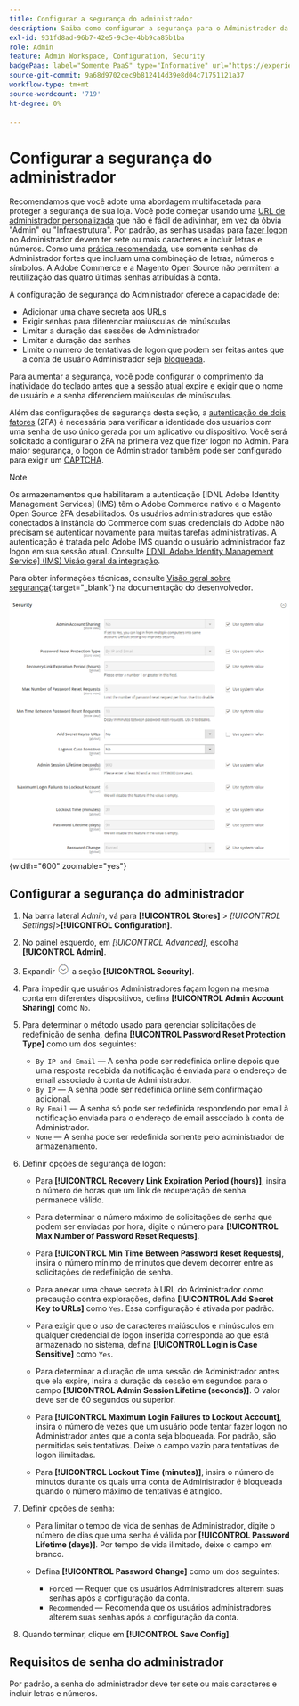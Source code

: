```yaml
---
title: Configurar a segurança do administrador
description: Saiba como configurar a segurança para o Administrador da loja.
exl-id: 931fd8ad-96b7-42e5-9c3e-4bb9ca85b1ba
role: Admin
feature: Admin Workspace, Configuration, Security
badgePaas: label="Somente PaaS" type="Informative" url="https://experienceleague.adobe.com/en/docs/commerce/user-guides/product-solutions" tooltip="Aplica-se somente a projetos do Adobe Commerce na nuvem (infraestrutura do PaaS gerenciada pela Adobe) e a projetos locais."
source-git-commit: 9a68d9702cec9b812414d39e8d04c71751121a37
workflow-type: tm+mt
source-wordcount: '719'
ht-degree: 0%

---
```


# Configurar a segurança do administrador

Recomendamos que você adote uma abordagem multifacetada para proteger a segurança de sua loja. Você pode começar usando uma [URL de administrador personalizada](../stores-purchase/store-urls.md#use-a-custom-admin-url) que não é fácil de adivinhar, em vez da óbvia &quot;Admin&quot; ou &quot;Infraestrutura&quot;. Por padrão, as senhas usadas para [fazer logon](../getting-started/admin-signin.md) no Administrador devem ter sete ou mais caracteres e incluir letras e números. Como uma [prática recomendada](https://experienceleague.adobe.com/docs/commerce-operations/implementation-playbook/best-practices/launch/security-best-practices.html), use somente senhas de Administrador fortes que incluam uma combinação de letras, números e símbolos. A Adobe Commerce e a Magento Open Source não permitem a reutilização das quatro últimas senhas atribuídas à conta.

A configuração de segurança do Administrador oferece a capacidade de:

- Adicionar uma chave secreta aos URLs
- Exigir senhas para diferenciar maiúsculas de minúsculas
- Limitar a duração das sessões de Administrador
- Limitar a duração das senhas
- Limite o número de tentativas de logon que podem ser feitas antes que a conta de usuário Administrador seja [bloqueada](permissions-users-all.md#locked-users).

Para aumentar a segurança, você pode configurar o comprimento da inatividade do teclado antes que a sessão atual expire e exigir que o nome de usuário e a senha diferenciem maiúsculas de minúsculas.

Além das configurações de segurança desta seção, a [autenticação de dois fatores](security-two-factor-authentication.md) (2FA) é necessária para verificar a identidade dos usuários com uma senha de uso único gerada por um aplicativo ou dispositivo. Você será solicitado a configurar o 2FA na primeira vez que fizer logon no Admin. Para maior segurança, o logon de Administrador também pode ser configurado para exigir um [CAPTCHA](security-captcha.md).

>[!NOTE]
>
>Os armazenamentos que habilitaram a autenticação [!DNL Adobe Identity Management Services] (IMS) têm o Adobe Commerce nativo e o Magento Open Source 2FA desabilitados. Os usuários administradores que estão conectados à instância do Commerce com suas credenciais do Adobe não precisam se autenticar novamente para muitas tarefas administrativas. A autenticação é tratada pelo Adobe IMS quando o usuário administrador faz logon em sua sessão atual. Consulte [[!DNL Adobe Identity Management Service] (IMS) Visão geral da integração](../getting-started/adobe-ims-integration-overview.md).

Para obter informações técnicas, consulte [Visão geral sobre segurança](https://developer.adobe.com/commerce/php/architecture/basics/security/){:target="_blank"} na documentação do desenvolvedor.

![Segurança do administrador](../configuration-reference/advanced/assets/admin-security.png){width="600" zoomable="yes"}

## Configurar a segurança do administrador

1. Na barra lateral _Admin_, vá para **[!UICONTROL Stores]** > _[!UICONTROL Settings]_>**[!UICONTROL Configuration]**.

1. No painel esquerdo, em _[!UICONTROL Advanced]_, escolha **[!UICONTROL Admin]**.

1. Expandir ![Seletor de expansão](../assets/icon-display-expand.png) a seção **[!UICONTROL Security]**.

1. Para impedir que usuários Administradores façam logon na mesma conta em diferentes dispositivos, defina **[!UICONTROL Admin Account Sharing]** como `No`.

1. Para determinar o método usado para gerenciar solicitações de redefinição de senha, defina **[!UICONTROL Password Reset Protection Type]** como um dos seguintes:

   - `By IP and Email` — A senha pode ser redefinida online depois que uma resposta recebida da notificação é enviada para o endereço de email associado à conta de Administrador.
   - `By IP` — A senha pode ser redefinida online sem confirmação adicional.
   - `By Email` — A senha só pode ser redefinida respondendo por email à notificação enviada para o endereço de email associado à conta de Administrador.
   - `None` — A senha pode ser redefinida somente pelo administrador de armazenamento.

1. Definir opções de segurança de logon:

   - Para **[!UICONTROL Recovery Link Expiration Period (hours)]**, insira o número de horas que um link de recuperação de senha permanece válido.

   - Para determinar o número máximo de solicitações de senha que podem ser enviadas por hora, digite o número para **[!UICONTROL Max Number of Password Reset Requests]**.

   - Para **[!UICONTROL Min Time Between Password Reset Requests]**, insira o número mínimo de minutos que devem decorrer entre as solicitações de redefinição de senha.

   - Para anexar uma chave secreta à URL do Administrador como precaução contra explorações, defina **[!UICONTROL Add Secret Key to URLs]** como `Yes`. Essa configuração é ativada por padrão.

   - Para exigir que o uso de caracteres maiúsculos e minúsculos em qualquer credencial de logon inserida corresponda ao que está armazenado no sistema, defina **[!UICONTROL Login is Case Sensitive]** como `Yes`.

   - Para determinar a duração de uma sessão de Administrador antes que ela expire, insira a duração da sessão em segundos para o campo **[!UICONTROL Admin Session Lifetime (seconds)]**. O valor deve ser de 60 segundos ou superior.

   - Para **[!UICONTROL Maximum Login Failures to Lockout Account]**, insira o número de vezes que um usuário pode tentar fazer logon no Administrador antes que a conta seja bloqueada. Por padrão, são permitidas seis tentativas. Deixe o campo vazio para tentativas de logon ilimitadas.

   - Para **[!UICONTROL Lockout Time (minutes)]**, insira o número de minutos durante os quais uma conta de Administrador é bloqueada quando o número máximo de tentativas é atingido.

1. Definir opções de senha:

   - Para limitar o tempo de vida de senhas de Administrador, digite o número de dias que uma senha é válida por **[!UICONTROL Password Lifetime (days)]**. Por tempo de vida ilimitado, deixe o campo em branco.

   - Defina **[!UICONTROL Password Change]** como um dos seguintes:

      - `Forced` — Requer que os usuários Administradores alterem suas senhas após a configuração da conta.
      - `Recommended` — Recomenda que os usuários administradores alterem suas senhas após a configuração da conta.

1. Quando terminar, clique em **[!UICONTROL Save Config]**.

## Requisitos de senha do administrador

Por padrão, a senha do administrador deve ter sete ou mais caracteres e incluir letras e números.
